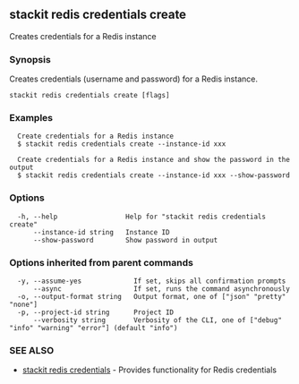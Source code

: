 ## stackit redis credentials create

Creates credentials for a Redis instance

### Synopsis

Creates credentials (username and password) for a Redis instance.

```
stackit redis credentials create [flags]
```

### Examples

```
  Create credentials for a Redis instance
  $ stackit redis credentials create --instance-id xxx

  Create credentials for a Redis instance and show the password in the output
  $ stackit redis credentials create --instance-id xxx --show-password
```

### Options

```
  -h, --help                 Help for "stackit redis credentials create"
      --instance-id string   Instance ID
      --show-password        Show password in output
```

### Options inherited from parent commands

```
  -y, --assume-yes             If set, skips all confirmation prompts
      --async                  If set, runs the command asynchronously
  -o, --output-format string   Output format, one of ["json" "pretty" "none"]
  -p, --project-id string      Project ID
      --verbosity string       Verbosity of the CLI, one of ["debug" "info" "warning" "error"] (default "info")
```

### SEE ALSO

* [stackit redis credentials](./stackit_redis_credentials.md)	 - Provides functionality for Redis credentials


